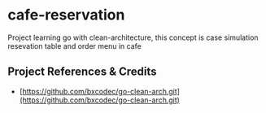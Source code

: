 # cafe-reservation
Project learning go with clean-architecture, this concept is case simulation resevation table and order menu in cafe   

## Project References & Credits

- [https://github.com/bxcodec/go-clean-arch.git](https://github.com/bxcodec/go-clean-arch.git)
